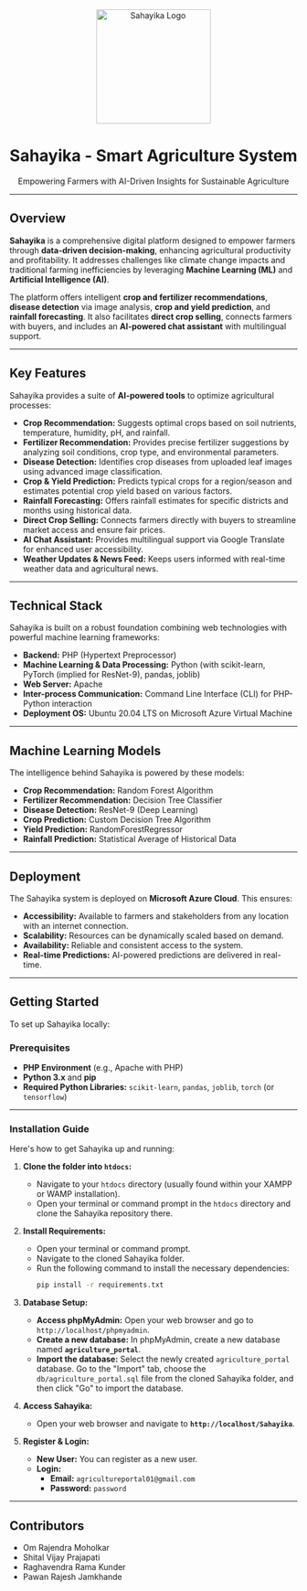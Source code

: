 <div align="center">
  <img src="https://github.com/WaveOPS/Sahayika/blob/main/assets/img/sahayika.png" alt="Sahayika Logo" width="200"/> 
  <h1>Sahayika - Smart Agriculture System</h1>
  <p>Empowering Farmers with AI-Driven Insights for Sustainable Agriculture</p>
</div>

---

## Overview

**Sahayika** is a comprehensive digital platform designed to empower farmers through **data-driven decision-making**, enhancing agricultural productivity and profitability. It addresses challenges like climate change impacts and traditional farming inefficiencies by leveraging **Machine Learning (ML)** and **Artificial Intelligence (AI)**.

The platform offers intelligent **crop and fertilizer recommendations**, **disease detection** via image analysis, **crop and yield prediction**, and **rainfall forecasting**. It also facilitates **direct crop selling**, connects farmers with buyers, and includes an **AI-powered chat assistant** with multilingual support.

---

## Key Features

Sahayika provides a suite of **AI-powered tools** to optimize agricultural processes:

* **Crop Recommendation:** Suggests optimal crops based on soil nutrients, temperature, humidity, pH, and rainfall.
* **Fertilizer Recommendation:** Provides precise fertilizer suggestions by analyzing soil conditions, crop type, and environmental parameters.
* **Disease Detection:** Identifies crop diseases from uploaded leaf images using advanced image classification.
* **Crop & Yield Prediction:** Predicts typical crops for a region/season and estimates potential crop yield based on various factors.
* **Rainfall Forecasting:** Offers rainfall estimates for specific districts and months using historical data.
* **Direct Crop Selling:** Connects farmers directly with buyers to streamline market access and ensure fair prices.
* **AI Chat Assistant:** Provides multilingual support via Google Translate for enhanced user accessibility.
* **Weather Updates & News Feed:** Keeps users informed with real-time weather data and agricultural news.

---

## Technical Stack

Sahayika is built on a robust foundation combining web technologies with powerful machine learning frameworks:

* **Backend:** PHP (Hypertext Preprocessor)
* **Machine Learning & Data Processing:** Python (with scikit-learn, PyTorch (implied for ResNet-9), pandas, joblib)
* **Web Server:** Apache
* **Inter-process Communication:** Command Line Interface (CLI) for PHP-Python interaction
* **Deployment OS:** Ubuntu 20.04 LTS on Microsoft Azure Virtual Machine

---

## Machine Learning Models

The intelligence behind Sahayika is powered by these models:

* **Crop Recommendation:** Random Forest Algorithm
* **Fertilizer Recommendation:** Decision Tree Classifier
* **Disease Detection:** ResNet-9 (Deep Learning)
* **Crop Prediction:** Custom Decision Tree Algorithm
* **Yield Prediction:** RandomForestRegressor
* **Rainfall Prediction:** Statistical Average of Historical Data

---

## Deployment

The Sahayika system is deployed on **Microsoft Azure Cloud**. This ensures:

* **Accessibility:** Available to farmers and stakeholders from any location with an internet connection.
* **Scalability:** Resources can be dynamically scaled based on demand.
* **Availability:** Reliable and consistent access to the system.
* **Real-time Predictions:** AI-powered predictions are delivered in real-time.

---

## Getting Started

To set up Sahayika locally:

### Prerequisites

* **PHP Environment** (e.g., Apache with PHP)
* **Python 3.x** and **pip**
* **Required Python Libraries:** `scikit-learn`, `pandas`, `joblib`, `torch` (or `tensorflow`)

---

### Installation Guide

Here's how to get Sahayika up and running:

1.  **Clone the folder into `htdocs`:**
    * Navigate to your `htdocs` directory (usually found within your XAMPP or WAMP installation).
    * Open your terminal or command prompt in the `htdocs` directory and clone the Sahayika repository there.

2.  **Install Requirements:**
    * Open your terminal or command prompt.
    * Navigate to the cloned Sahayika folder.
    * Run the following command to install the necessary dependencies:
        ```bash
        pip install -r requirements.txt
        ```

3.  **Database Setup:**
    * **Access phpMyAdmin:** Open your web browser and go to `http://localhost/phpmyadmin`.
    * **Create a new database:** In phpMyAdmin, create a new database named **`agriculture_portal`**.
    * **Import the database:** Select the newly created `agriculture_portal` database. Go to the "Import" tab, choose the `db/agriculture_portal.sql` file from the cloned Sahayika folder, and then click "Go" to import the database.

4.  **Access Sahayika:**
    * Open your web browser and navigate to **`http://localhost/Sahayika`**.

5.  **Register & Login:**
    * **New User:** You can register as a new user.
    * **Login:**
        * **Email:** `agricultureportal01@gmail.com`
        * **Password:** `password`

---

## Contributors

* Om Rajendra Moholkar
* Shital Vijay Prajapati
* Raghavendra Rama Kunder
* Pawan Rajesh Jamkhande

